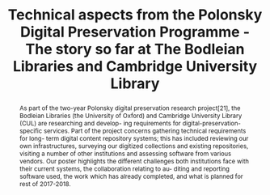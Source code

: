 ---
abstract: 'As part of the two-year Polonsky digital preservation research project[21],
  the Bodleian Libraries (the University of Oxford) and Cambridge University Library
  (CUL) are researching and develop- ing requirements for digital-preservation-specific
  services. Part of the project concerns gathering technical requirements for long-
  term digital content repository systems; this has included reviewing our own infrastructures,
  surveying our digitized collections and existing repositories, visiting a number
  of other institutions and assessing software from various vendors.

  Our poster highlights the different challenges both institutions face with their
  current systems, the collaboration relating to au- diting and reporting software
  used, the work which has already completed, and what is planned for rest of 2017-2018.'
creators:
- Mooney, James
- Gerrard, David
date: null
document_url: https://services.phaidra.univie.ac.at/api/object/o:931141/download
grand_parent: iPRES
institutions: []
keywords:
- kyoto
- poster
landing_page_url: https://phaidra.univie.ac.at/o:931141
language: eng
layout: publication
license: CC BY-SA 4.0 International
notes_url: null
parent: iPRES 2017
presentation_url: null
publication_type: poster
size: 285040
source_name: iPRES
title: Technical aspects from the Polonsky Digital Preservation Programme - The story
  so far at The Bodleian Libraries and Cambridge University Library
year: 2017
---